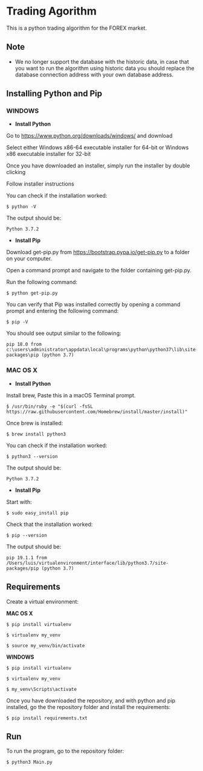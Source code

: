 # Trading Agorithm

This is a python trading algorithm for the FOREX market.

## Note

- We no longer support the database with the historic data, in case that you want to run the algorithm using historic data you should replace the database connection address with your own database address.


## Installing Python and Pip


### WINDOWS

- **Install Python**

Go to https://www.python.org/downloads/windows/ and download 
    
Select either Windows x86-64 executable installer for 64-bit or Windows x86 executable installer for 32-bit

Once you have downloaded an installer, simply run the installer by double clicking
    
Follow installer instructions
    
You can check if the installation worked:
    
    $ python -V
    
The output should be:
    
    Python 3.7.2


- **Install Pip**

Download get-pip.py from https://bootstrap.pypa.io/get-pip.py to a folder on your computer.
    
Open a command prompt and navigate to the folder containing get-pip.py.
    
Run the following command:
    
    $ python get-pip.py
    
You can verify that Pip was installed correctly by opening a command prompt and entering the following command:
    
    $ pip -V
    
You should see output similar to the following:
    
    pip 18.0 from c:\users\administrator\appdata\local\programs\python\python37\lib\site-packages\pip (python 3.7)


    
### MAC OS X

- **Install Python**

Install brew, Paste this in a macOS Terminal prompt.
    
    $ /usr/bin/ruby -e "$(curl -fsSL https://raw.githubusercontent.com/Homebrew/install/master/install)"

Once brew is installed:
    
    $ brew install python3
    
You can check if the installation worked:
    
    $ python3 --version
    
The output should be:
    
    Python 3.7.2


- **Install Pip**

Start with:

    $ sudo easy_install pip
    
Check that the installation worked:
    
    $ pip --version
    
The output should be:
    
    pip 19.1.1 from /Users/luis/virtualenvironment/interface/lib/python3.7/site-packages/pip (python 3.7)
    
    
## Requirements

Create a virtual environment:

**MAC OS X**

    $ pip install virtualenv
    
    $ virtualenv my_venv
    
    $ source my_venv/bin/activate
   
**WINDOWS**

    $ pip install virtualenv
    
    $ virtualenv my_venv
    
    $ my_venv\Scripts\activate

Once you have downloaded the repository, and with python and pip installed, go the the repository folder and install the requirements:

    $ pip install requirements.txt    

## Run 

To run the program, go to the repository folder:
    
    $ python3 Main.py
